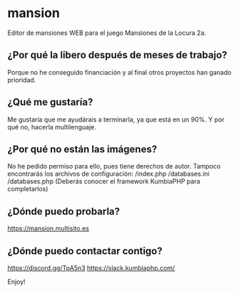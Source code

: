 # mansion
Editor de mansiones WEB para el juego Mansiones de la Locura 2a.

## ¿Por qué la libero después de meses de trabajo?
Porque no he conseguido financiación y al final otros proyectos han ganado prioridad.

## ¿Qué me gustaría?
Me gustaría que me ayudárais a terminarla, ya que está en un 90%.
Y por qué no, hacerla multilenguaje.

## ¿Por qué no están las imágenes?
No he pedido permiso para ello, pues tiene derechos de autor. 
Tampoco encontrarás los archivos de configuración: 
/index.php 
/databases.ini 
/databases.php 
(Deberás conocer el framework KumbiaPHP para completarlos)

## ¿Dónde puedo probarla?
https://mansion.multisito.es

## ¿Dónde puedo contactar contigo?
https://discord.gg/TpA5n3
https://slack.kumbiaphp.com/

Enjoy!
